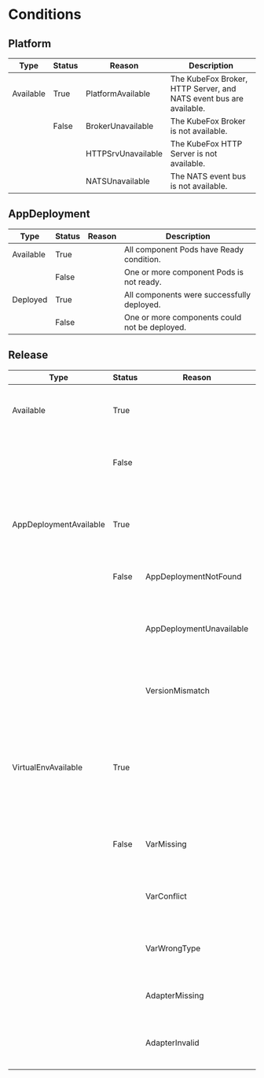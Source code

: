 # Conditions

## Platform

| Type      | Status | Reason             | Description                                                        |
| --------- | ------ | ------------------ | ------------------------------------------------------------------ |
| Available | True   | PlatformAvailable  | The KubeFox Broker, HTTP Server, and NATS event bus are available. |
|           | False  | BrokerUnavailable  | The KubeFox Broker is not available.                               |
|           |        | HTTPSrvUnavailable | The KubeFox HTTP Server is not available.                          |
|           |        | NATSUnavailable    | The NATS event bus is not available.                               |

## AppDeployment

| Type      | Status | Reason | Description                                   |
| --------- | ------ | ------ | --------------------------------------------- |
| Available | True   |        | All component Pods have Ready condition.      |
|           | False  |        | One or more component Pods is not ready.      |
| Deployed  | True   |        | All components were successfully deployed.    |
|           | False  |        | One or more components could not be deployed. |

## Release

| Type                   | Status | Reason                   | Description                                                                                                                  |
| ---------------------- | ------ | ------------------------ | ---------------------------------------------------------------------------------------------------------------------------- |
| Available              | True   |                          | The AppDeployment and VirtualEnv specified are available.                                                                    |
|                        | False  |                          | The AppDeployment or VirtualEnv specified are not available.                                                                 |
| AppDeploymentAvailable | True   |                          | The AppDeployment specified exists, matches the Release version, and is available.                                           |
|                        | False  | AppDeploymentNotFound    | The AppDeployment does not exist.                                                                                            |
|                        |        | AppDeploymentUnavailable | The AppDeployment has one or more component Pods that are not ready.                                                         |
|                        |        | VersionMismatch          | The AppDeployment and Release versions do not match.                                                                         |
| VirtualEnvAvailable    | True   |                          | The VirtualEnv specified has correctly typed variables, all required variables, and all required adapters present and valid. |
|                        | False  | VarMissing               | The VirtualEnv has one or more required variables missing.                                                                   |
|                        |        | VarConflict              | The VirtualEnv has one or more unique variables in conflict.                                                                 |
|                        |        | VarWrongType             | The VirtualEnv has one or more variables of the incorrect type.                                                              |
|                        |        | AdapterMissing           | The VirtualEnv has one or more Adapters missing.                                                                             |
|                        |        | AdapterInvalid           | The VirtualEnv has one or more Adapters that could not be validated.                                                         |
